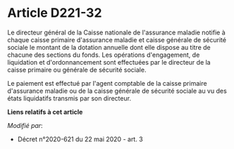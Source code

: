 # Article D221-32

Le directeur général de la Caisse nationale de l'assurance maladie   notifie à chaque caisse primaire d'assurance maladie et
caisse générale de sécurité sociale le montant de la dotation annuelle dont elle dispose au titre de chacune des sections du
fonds. Les opérations d'engagement, de liquidation et d'ordonnancement sont effectuées par le directeur de la caisse primaire
ou générale de sécurité sociale. 

Le paiement est effectué par l'agent comptable de la caisse primaire d'assurance maladie ou de la caisse générale de sécurité
sociale au vu des états liquidatifs transmis par son directeur.

**Liens relatifs à cet article**

_Modifié par_:

  - Décret n°2020-621 du 22 mai 2020 - art. 3
